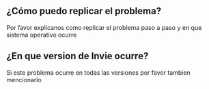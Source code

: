 ## ¿Cómo puedo replicar el problema?
Por favor explicanos como replicar el problema paso a paso y en que sistema operativo ocurre
## ¿En que version de Invie ocurre?
Si este problema ocurre en todas las versiones por favor tambien mencionarlo
